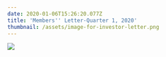 ```yaml
---
date: 2020-01-06T15:26:20.077Z
title: 'Members'' Letter-Quarter 1, 2020'
thumbnail: /assets/image-for-investor-letter.png
---
```

![](/assets/a.png)
